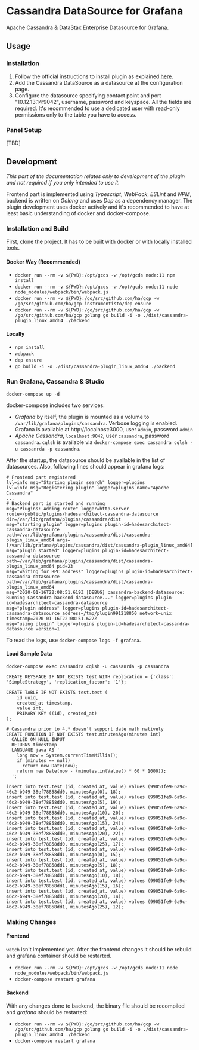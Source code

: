 # Cassandra DataSource for Grafana 

Apache Cassandra & DataStax Enterprise Datasource for Grafana.

## Usage

### Installation 

1. Follow the official instructions to install plugin as explained [here](https://grafana.com/docs/grafana/latest/plugins/installation/).
2. Add the Cassandra DataSource as a datasource at the configuration page.
3. Configure the datasource specifying contact point and port "10.12.13.14:9042", username, password and keyspace. All the fields are required. It's recommended to use a dedicated user with read-only permissions only to the table you have to access.

### Panel Setup

[TBD]

## Development

*This part of the documentation relates only to development of the plugin and not required if you only intended to use it.*

Frontend part is implemented using *Typescript*, *WebPack*, *ESLint* and *NPM*, backend is written on *Golang* and uses *Dep* as a dependency manager. The plugin development uses docker actively and it's recommended to have at least basic understanding of docker and docker-compose.

### Installation and Build

First, clone the project. It has to be built with docker or with locally installed tools. 

#### Docker Way (Recommended)

* `docker run --rm -v ${PWD}:/opt/gcds -w /opt/gcds node:11 npm install`
* `docker run --rm -v ${PWD}:/opt/gcds -w /opt/gcds node:11 node node_modules/webpack/bin/webpack.js`
* `docker run --rm -v ${PWD}:/go/src/github.com/ha/gcp -w /go/src/github.com/ha/gcp instrumentisto/dep ensure`
* `docker run --rm -v ${PWD}:/go/src/github.com/ha/gcp -w /go/src/github.com/ha/gcp golang go build -i -o ./dist/cassandra-plugin_linux_amd64 ./backend`

#### Locally

* `npm install`
* `webpack`
* `dep ensure`
* `go build -i -o ./dist/cassandra-plugin_linux_amd64 ./backend`

### Run Grafana, Cassandra & Studio

`docker-compose up -d`

docker-compose includes two services:

- *Grafana* by itself, the plugin is mounted as a volume to `/var/lib/grafana/plugins/cassandra`. Verbose logging is enabled. Grafana is available at http://localhost:3000, user `admin`, password `admin`
- *Apache Cassandra*, `localhost:9042`, user `cassandra`, password `cassandra`. `cqlsh` is available via `docker-compose exec cassandra cqlsh -u cassanrda -p cassandra`.

After the startup, the datasource should be available in the list of datasources. Also, following lines should appear in grafana logs:

```
# Frontend part registered
lvl=info msg="Starting plugin search" logger=plugins
lvl=info msg="Registering plugin" logger=plugins name="Apache Cassandra"
...
# Backend part is started and running
msg="Plugins: Adding route" logger=http.server route=/public/plugins/hadesarchitect-cassandra-datasource dir=/var/lib/grafana/plugins/cassandra/dist
msg="starting plugin" logger=plugins plugin-id=hadesarchitect-cassandra-datasource path=/var/lib/grafana/plugins/cassandra/dist/cassandra-plugin_linux_amd64 args=[/var/lib/grafana/plugins/cassandra/dist/cassandra-plugin_linux_amd64]
msg="plugin started" logger=plugins plugin-id=hadesarchitect-cassandra-datasource path=/var/lib/grafana/plugins/cassandra/dist/cassandra-plugin_linux_amd64 pid=23
msg="waiting for RPC address" logger=plugins plugin-id=hadesarchitect-cassandra-datasource path=/var/lib/grafana/plugins/cassandra/dist/cassandra-plugin_linux_amd64
msg="2020-01-16T22:08:51.619Z [DEBUG] cassandra-backend-datasource: Running Cassandra backend datasource..." logger=plugins plugin-id=hadesarchitect-cassandra-datasource
msg="plugin address" logger=plugins plugin-id=hadesarchitect-cassandra-datasource address=/tmp/plugin991218850 network=unix timestamp=2020-01-16T22:08:51.622Z
msg="using plugin" logger=plugins plugin-id=hadesarchitect-cassandra-datasource version=1
```

To read the logs, use `docker-compose logs -f grafana`.

#### Load Sample Data

```
docker-compose exec cassandra cqlsh -u cassanrda -p cassandra

CREATE KEYSPACE IF NOT EXISTS test WITH replication = {'class': 'SimpleStrategy', 'replication_factor': '1'};

CREATE TABLE IF NOT EXISTS test.test (
    id uuid,
    created_at timestamp,
    value int,
    PRIMARY KEY ((id), created_at)
);

# Cassandra prior to 4.* doesn't support date math natively
CREATE FUNCTION IF NOT EXISTS test.minutesAgo(minutes int) 
  CALLED ON NULL INPUT 
  RETURNS timestamp
  LANGUAGE java AS '
    long now = System.currentTimeMillis();
    if (minutes == null)
      return new Date(now);
    return new Date(now - (minutes.intValue() * 60 * 1000));
  ';

insert into test.test (id, created_at, value) values (99051fe9-6a9c-46c2-b949-38ef78858dd0, minutesAgo(0), 18);
insert into test.test (id, created_at, value) values (99051fe9-6a9c-46c2-b949-38ef78858dd0, minutesAgo(5), 19);
insert into test.test (id, created_at, value) values (99051fe9-6a9c-46c2-b949-38ef78858dd0, minutesAgo(10), 20);
insert into test.test (id, created_at, value) values (99051fe9-6a9c-46c2-b949-38ef78858dd0, minutesAgo(15), 24);
insert into test.test (id, created_at, value) values (99051fe9-6a9c-46c2-b949-38ef78858dd0, minutesAgo(20), 22);
insert into test.test (id, created_at, value) values (99051fe9-6a9c-46c2-b949-38ef78858dd0, minutesAgo(25), 17);
insert into test.test (id, created_at, value) values (99051fe9-6a9c-46c2-b949-38ef78858dd1, minutesAgo(0), 15);
insert into test.test (id, created_at, value) values (99051fe9-6a9c-46c2-b949-38ef78858dd1, minutesAgo(5), 18);
insert into test.test (id, created_at, value) values (99051fe9-6a9c-46c2-b949-38ef78858dd1, minutesAgo(10), 18);
insert into test.test (id, created_at, value) values (99051fe9-6a9c-46c2-b949-38ef78858dd1, minutesAgo(15), 16);
insert into test.test (id, created_at, value) values (99051fe9-6a9c-46c2-b949-38ef78858dd1, minutesAgo(20), 14);
insert into test.test (id, created_at, value) values (99051fe9-6a9c-46c2-b949-38ef78858dd1, minutesAgo(25), 12);
```

### Making Changes

#### Frontend

`watch` isn't implemented yet. After the frontend changes it should be rebuild and grafana container should be restarted.

* `docker run --rm -v ${PWD}:/opt/gcds -w /opt/gcds node:11 node node_modules/webpack/bin/webpack.js`
* `docker-compose restart grafana`

#### Backend

With any changes done to backend, the binary file should be recompiled and *grafana* should be restarted:

* `docker run --rm -v ${PWD}:/go/src/github.com/ha/gcp -w /go/src/github.com/ha/gcp golang go build -i -o ./dist/cassandra-plugin_linux_amd64 ./backend`
* `docker-compose restart grafana`
